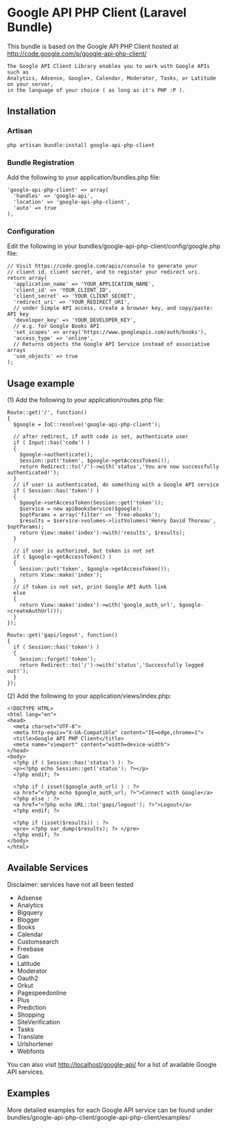 Google API PHP Client (Laravel Bundle)
======================================
This bundle is based on the Google API PHP Client hosted at 
<http://code.google.com/p/google-api-php-client/>

    The Google API Client Library enables you to work with Google APIs such as 
    Analytics, Adsense, Google+, Calendar, Moderator, Tasks, or Latitude on your server, 
    in the language of your choice ( as long as it's PHP :P ).
  
Installation
------------
### Artisan

    php artisan bundle:install google-api-php-client

### Bundle Registration
Add the following to your application/bundles.php file:

    'google-api-php-client' => array(
      'handles' => 'google-api',
      'location' => 'google-api-php-client',
      'auto' => true
    ),

### Configuration
Edit the following in your bundles/google-api-php-client/config/google.php file:

    // Visit https://code.google.com/apis/console to generate your
    // client id, client secret, and to register your redirect uri.
    return array(
      'application_name' => 'YOUR_APPLICATION_NAME', 
      'client_id' => 'YOUR_CLIENT_ID',
      'client_secret' => 'YOUR_CLIENT_SECRET',
      'redirect_uri' => 'YOUR_REDIRECT_URI',
      // under Simple API access, create a browser key, and copy/paste: API key
      'developer_key' => 'YOUR_DEVELOPER_KEY',
      // e.g. for Google Books API
      'set_scopes' => array('https://www.googleapis.com/auth/books'), 
      'access_type' => 'online',
      // Returns objects the Google API Service instead of associative arrays
      'use_objects' => true 
    );

Usage example
-------------
(1) Add the following to your application/routes.php file:

    Route::get('/', function()
    {
      $google = IoC::resolve('google-api-php-client');
      
      // after redirect, if auth code is set, authenticate user
      if ( Input::has('code') ) 
      {
        $google->authenticate();
        Session::put('token', $google->getAccessToken());
        return Redirect::to('/')->with('status','You are now successfully authenticated!');
      }
      // if user is authenticated, do something with a Google API service
      if ( Session::has('token') ) 
      {
        $google->setAccessToken(Session::get('token'));
        $service = new apiBooksService($google);
        $optParams = array('filter' => 'free-ebooks');
        $results = $service->volumes->listVolumes('Henry David Thoreau', $optParams);
        return View::make('index')->with('results', $results);
      }
      
      // if user is authorized, but token is not set
      if ( $google->getAccessToken() ) 
      { 
        Session::put('token', $google->getAccessToken());
        return View::make('index');
      }
      // if token is not set, print Google API Auth link
      else 
      {
        return View::make('index')->with('google_auth_url', $google->createAuthUrl());
      }
    });

    Route::get('gapi/logout', function()
    {
      if ( Session::has('token') )
      {
        Session::forget('token');
        return Redirect::to('/')->with('status','Successfully logged out!');
      }
    });

(2) Add the following to your application/views/index.php:

    <!DOCTYPE HTML>
    <html lang="en">
    <head>
      <meta charset="UTF-8">
      <meta http-equiv="X-UA-Compatible" content="IE=edge,chrome=1">
      <title>Google API PHP Client</title>
      <meta name="viewport" content="width=device-width">
    </head>
    <body>
      <?php if ( Session::has('status') ): ?>
      <p><?php echo Session::get('status'); ?></p>
      <?php endif; ?>

      <?php if ( isset($google_auth_url) ) : ?>
      <a href="<?php echo $google_auth_url; ?>">Connect with Google</a>
      <?php else : ?>
      <a href="<?php echo URL::to('gapi/logout'); ?>">Logout</a>
      <?php endif; ?>
     
      <?php if (isset($results)) : ?>
      <pre> <?php var_dump($results); ?> </pre>
      <?php endif; ?>
    </body>
    </html>

Available Services 
------------------
Disclaimer: services have not all been tested

  * Adsense
  * Analytics
  * Bigquery
  * Blogger
  * Books
  * Calendar
  * Customsearch
  * Freebase
  * Gan
  * Latitude
  * Moderator
  * Oauth2
  * Orkut
  * Pagespeedonline
  * Plus
  * Prediction
  * Shopping
  * SiteVerification
  * Tasks
  * Translate
  * Urlshortener
  * Webfonts

You can also visit <http://localhost/google-api/> for a list of available 
Google API services. 

Examples
--------
More detailed examples for each Google API service can be found under 
    bundles/google-api-php-client/google-api-php-client/examples/
